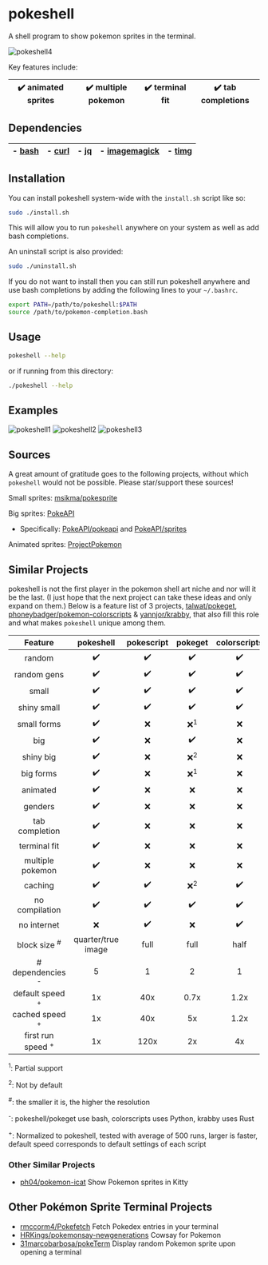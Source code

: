 # pokeshell
A shell program to show pokemon sprites in the terminal.

![pokeshell4](https://user-images.githubusercontent.com/17132214/157562228-6ee73b46-9287-45de-823b-e7c43001b00e.gif)

Key features include:

| ✔️ animated sprites | ✔️ multiple pokemon | ✔️ terminal fit | ✔️ tab completions |
|:-:|:-:|:-:|:-:|

## Dependencies

| - [bash](https://www.gnu.org/software/bash/) | - [curl](https://curl.se/) | - [jq](https://stedolan.github.io/jq/) | - [imagemagick](https://imagemagick.org/) | - [timg](https://github.com/hzeller/timg) |
|:-:|:-:|:-:|:-:|:-:|

## Installation

You can install pokeshell system-wide with the `install.sh` script like so:
```bash
sudo ./install.sh
```

This will allow you to run `pokeshell` anywhere on your system as well as add
bash completions.

An uninstall script is also provided:
```bash
sudo ./uninstall.sh
```

If you do not want to install then you can still run pokeshell anywhere and
use bash completions by adding the following lines to your `~/.bashrc`.

```bash
export PATH=/path/to/pokeshell:$PATH
source /path/to/pokemon-completion.bash
```

## Usage

```bash
pokeshell --help
```

or if running from this directory:
```bash
./pokeshell --help
```

## Examples
![pokeshell1](https://user-images.githubusercontent.com/17132214/157558398-580213fa-3f46-4332-a24e-71bab1c4d033.png)
![pokeshell2](https://user-images.githubusercontent.com/17132214/157558403-8b83eb3d-4e54-44af-b05e-e3cb9a0d1ab3.png)
![pokeshell3](https://user-images.githubusercontent.com/17132214/157558404-ca22357f-7d21-41b4-9cad-282c863205f5.png)

## Sources
A great amount of gratitude goes to the following projects, without which
`pokeshell` would not be possible. Please star/support these sources!

Small sprites: [msikma/pokesprite](https://github.com/msikma/pokesprite)

Big sprites: [PokeAPI](https://pokeapi.co/)
- Specifically: [PokeAPI/pokeapi](https://github.com/PokeAPI/pokeapi) and [PokeAPI/sprites](https://github.com/PokeAPI/sprites)

Animated sprites: [ProjectPokemon](https://projectpokemon.org/home/docs/spriteindex_148)

## Similar Projects
pokeshell is not the first player in the pokemon shell art niche and nor will it
be the last. (I just hope that the next project can take these ideas and only
expand on them.) Below is a feature list of 3 projects,
[talwat/pokeget](https://github.com/talwat/pokeget),
[phoneybadger/pokemon-colorscripts](https://gitlab.com/phoneybadger/pokemon-colorscripts) &
[yannjor/krabby](https://github.com/yannjor/krabby),
that also fill this role and what makes `pokeshell` unique among them.

| **Feature**      | **pokeshell** | **pokescript** | **pokeget** | **colorscripts** | **krabby** |
|:----------------:|:-------------:|:--------------:|:-----------:|:----------------:|:----------:|
| random           | ✔️            | ✔️              | ✔️          | ✔️                | ✔️         |
| random gens      | ✔️            | ✔️              | ✔️          | ✔️                | ✔️         |
| small            | ✔️            | ✔️              | ✔️          | ✔️                | ✔️         |
| shiny small      | ✔️            | ✔️              | ✔️          | ✔️                | ✔️         |
| small forms      | ✔️            | ❌              | ❌<sup>1</sup>| ❌              | ❌<sup>1</sup> |
| big              | ✔️            | ❌              | ✔️          | ❌                | ❌         |
| shiny big        | ✔️            | ❌              | ❌<sup>2</sup>| ❌              | ❌         |
| big forms        | ✔️            | ❌              | ❌<sup>1</sup>| ❌              | ❌         |
| animated         | ✔️            | ❌              | ❌          | ❌                | ❌         |
| genders          | ✔️            | ❌              | ❌          | ❌                | ❌         |
| tab completion   | ✔️            | ❌              | ❌          | ❌                | ❌         |
| terminal fit      | ✔️            | ❌              | ❌          | ❌                | ❌         |
| multiple pokemon | ✔️            | ❌              | ❌          | ❌                | ❌         |
| caching          | ✔️            | ✔️              | ❌<sup>2</sup>| ✔️              | ✔️         |
| no compilation   | ✔️            | ✔️              | ✔️          | ✔️                | ❌         |
| no internet      | ❌            | ✔️              | ❌          | ✔️                | ✔️         |
| block size <sup>#</sup>  | quarter/true image | full | full     | half              | full       |
| # dependencies <sup>-</sup> | 5  | 1              | 2           | 1                 | 1          |
| default speed <sup>+</sup>  | 1x | 40x            | 0.7x        | 1.2x              | 4.5x       |
| cached speed <sup>+</sup>   | 1x | 40x            | 5x          | 1.2x              | 4.5x       |
| first run speed <sup>+</sup> | 1x | 120x           | 2x          | 4x                | 16x        |

<sup>1</sup>: Partial support

<sup>2</sup>: Not by default

<sup>#</sup>: the smaller it is, the higher the resolution

<sup>-</sup>: pokeshell/pokeget use bash, colorscripts uses Python, krabby uses Rust

<sup>+</sup>: Normalized to pokeshell, tested with average of 500 runs, larger
is faster, default speed corresponds to default settings of each script

### Other Similar Projects
- [ph04/pokemon-icat](https://github.com/ph04/pokemon-icat)
    Show Pokemon sprites in Kitty

## Other Pokémon Sprite Terminal Projects
- [rmccorm4/Pokefetch](https://github.com/rmccorm4/pokefetch)
    Fetch Pokedex entries in your terminal
- [HRKings/pokemonsay-newgenerations](https://github.com/HRKings/pokemonsay-newgenerations)
    Cowsay for Pokemon
- [31marcobarbosa/pokeTerm](https://github.com/31marcobarbosa/pokeTerm)
    Display random Pokemon sprite upon opening a terminal
